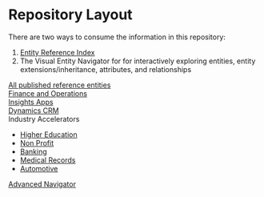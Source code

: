 # Repository Layout

There are two ways to consume the information in this repository:

1. [Entity Reference Index](schemaDocuments#directory-of-cdm-entities)
2. The Visual Entity Navigator for for interactively exploring entities, entity extensions/inheritance, attributes, and relationships

[All published reference entities](https://microsoft.github.io/CDM/index.html?simpleChrome=true&initialManifest=/standards.manifest.cdm.json)  
[Finance and Operations](https://microsoft.github.io/CDM/index.html?simpleChrome=true&initialManifest=/financeAndOperations.manifest.cdm.json)  
[Insights Apps](https://microsoft.github.io/CDM/index.html?simpleChrome=true&initialManifest=/insightsApplications.manifest.cdm.json)  
[Dynamics CRM](https://microsoft.github.io/CDM/index.html?simpleChrome=true&initialManifest=/dynamicsCRM.manifest.cdm.json)  
Industry Accelerators  
* [Higher Education](https://microsoft.github.io/CDM/index.html?simpleChrome=true&initialManifest=/higherEducationAccelerator.manifest.cdm.json)  
* [Non Profit](https://microsoft.github.io/CDM/index.html?simpleChrome=true&initialManifest=/nonProfitAccelerator.manifest.cdm.json)  
* [Banking](https://microsoft.github.io/CDM/index.html?simpleChrome=true&initialManifest=/bankingAccelerator.manifest.cdm.json)  
* [Medical Records](https://microsoft.github.io/CDM/index.html?simpleChrome=true&initialManifest=/electronicMedicalRecordsAccelerator.manifest.cdm.json)  
* [Automotive](https://microsoft.github.io/CDM/index.html?simpleChrome=true&initialManifest=/automotiveAccelerator.manifest.cdm.json)  
  
[Advanced Navigator](https://microsoft.github.io/CDM)  

